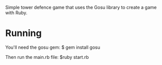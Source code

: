 Simple tower defence game that uses the Gosu library to create a game with Ruby.

# Running

You'll need the gosu gem:
\$ gem install gosu

Then run the main.rb file:
\$ruby start.rb
